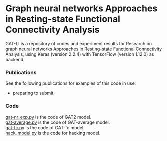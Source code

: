 # Graph neural networks Approaches in Resting-state Functional Connectivity Analysis
GAT-LI is a repository of codes and experiment results for Research on graph neural networks Approaches in Resting-state Functional Connectivity Analysis, using Keras (version 2.2.4) with TensorFlow (version 1.12.0) as backend.
### Publications
See the following publications for examples of this code in use:
 * preparing to submit. 
 
### Code
[gat-nr_exp.py](gat-nr_exp.py) is the code of GAT2 model.  
[gat-average.py](gat-average.py) is the code of GAT-average model.  
[gat-fc.py](gat-fc.py) is the code of GAT-fc model.  
[hack_model.py](hack_model.py) is the code for hacking model.  


